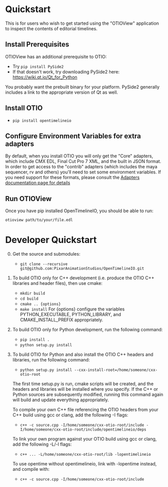 # Quickstart

This is for users who wish to get started using the "OTIOView" application to inspect the contents of editorial timelines.

## Install Prerequisites

OTIOView has an additional prerequisite to OTIO:

- Try `pip install PySide2`
- If that doesn't work, try downloading PySide2 here: <a href="https://wiki.qt.io/Qt_for_Python" target="_blank">https://wiki.qt.io/Qt_for_Python</a>

You probably want the prebuilt binary for your platform.  PySide2 generally includes a link to the appropriate version of Qt as well.

## Install OTIO

- `pip install opentimelineio`

## Configure Environment Variables for extra adapters

By default, when you install OTIO you will only get the "Core" adapters, which include CMX EDL, Final Cut Pro 7 XML, and the built in JSON format.  In order to get access to the "contrib" adapters (which includes the maya sequencer, rv and others) you'll need to set some environment variables.  If you need support for these formats, please consult the 
<a href="adapters.html" target="_blank"> Adapters documentation page for details</a>

## Run OTIOView

Once you have pip installed OpenTimelineIO, you should be able to run:

    otioview path/to/your/file.edl


# Developer Quickstart

0.  Get the source and submodules:
    + `git clone --recursive git@github.com:PixarAnimationStudios/OpenTimelineIO.git`

1. To build OTIO only for C++ development (i.e. produce the OTIO C++ libraries and header files), then use cmake:
    + `mkdir build`
    + `cd build`
    + `cmake .. {options}`
    + `make install`
    For {options} configure the variables PYTHON_EXECUTABLE, PYTHON_LIBRARY, and CMAKE_INSTALL_PREFIX appropriately.

2. To build OTIO only for Python development, run the following command:
   + `pip install .`
   + `python setup.py install`
   
3. To build OTIO for Python and also install the OTIO C++ headers and libraries, run the following command:
   + `python setup.py install --cxx-install-root=/home/someone/cxx-otio-root`

   The first time setup.py is run, cmake scripts will be created, and the headers and libraries will be installed where you specify. If the C++ or Python sources are subsequently modified, running this command again will build and update everything appropriately.


    To compile your own C++ file referencing the OTIO headers from your C++ build using gcc or clang, add the following -I flags:
    + `c++ -c source.cpp -I/home/someone/cxx-otio-root/include -I/home/someone/cxx-otio-root/include/opentimelineio/deps`
   
    To link your own program against your OTIO build using gcc or clang, add the following -L/-l flags:
    + `c++ ... -L/home/someone/cxx-otio-root/lib -lopentimelineio`
   
    To use opentime without opentimelineio, link with -lopentime instead, and compile with:
    + `c++ -c source.cpp -I/home/someone/cxx-otio-root/include`
